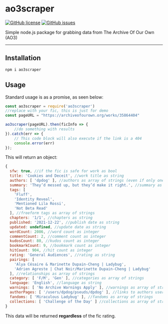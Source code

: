 # ao3scraper

[![GitHub license](https://img.shields.io/github/license/displayportdog/ao3scraper?style=for-the-badge)](https://github.com/displayportdog/ao3scraper/blob/main/LICENSE) [![GitHub issues](https://img.shields.io/github/issues/displayportdog/ao3scraper?style=for-the-badge)](https://github.com/displayportdog/ao3scraper/issues)

Simple node.js package for grabbing data from The Archive Of Our Own (AO3) 

---

## Installation
```
npm i ao3scraper
```

## Usage

Standard usage is as a promise, as seen below:

```js
const ao3scraper = require('ao3scraper')
//replace with your fic, this is just for demo
const pageURL = "https://archiveofourown.org/works/35864404"

ao3scraper(pageURL).then(ficInfo => {
    //do something with results
}).catch(err => {
    // This code block will also execute if the link is a 404
    console.error(err)
});
```

This will return an object:

```js
{
  sfw: true, //if the fic is safe for work as bool
  title: 'Cookies and Deceit', //work title as string
  authors: [ 'dpdog' ], //authors as array of strings (even if only one)
  summary: 'They’d messed up, but they’d make it right.', //summary as string
  tags: [
    'Fluff',
    'Identity Reveal',
    'Mentioned Lila Rossi',
    'Not Beta Read'
  ], //freeform tags as array of strings
  chapters: '1/1', //chapters as string
  published: '2021-12-22', //publish date as string
  updated: undefined, //update date as string 
  wordCount: 2086, //word count as integer
  commentCount: 2, //comment count as integer
  kudosCount: 80, //kudos count as integer
  bookmarkCount: 9, //bookmark count as integer
  hitCount: 904, //hit count as integer
  rating: 'General Audiences', //rating as string
  pairings: [
    'Alya Césaire & Marinette Dupain-Cheng | Ladybug',
    'Adrien Agreste | Chat Noir/Marinette Dupain-Cheng | Ladybug'
  ], //relationships as array of strings
  category: [ 'F/M', 'Gen' ], //categories as array of strings
  language: 'English', //language as string
  warnings: [ 'No Archive Warnings Apply' ], //warnings as array of strings
  authorPages: [ '/users/dpdog/pseuds/dpdog' ], //links to authors userpages as array of strings
  fandoms: [ 'Miraculous Ladybug' ], //fandoms as array of strings
  collections: [ 'Challenge of the Day' ] //collections as array of strings
}
```

This data will be returned **regardless** of the fic rating.





